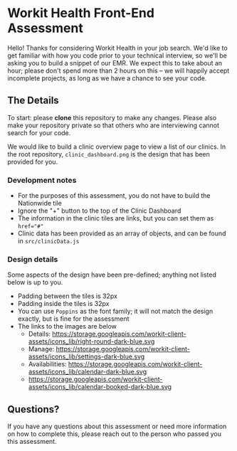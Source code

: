 # Workit Health Front-End Assessment

Hello! Thanks for considering Workit Health in your job search. We'd like to get familiar with how you code prior to your technical interview, so we'll be asking you to build a snippet of our EMR. We expect this to take about an hour; please don't spend more than 2 hours on this – we will happily accept incomplete projects, as long as we have a chance to see your code.

## The Details

To start: please **clone** this repository to make any changes. Please also make your repository private so that others who are interviewing cannot search for your code.

We would like to build a clinic overview page to view a list of our clinics. In the root repository, `clinic_dashboard.png` is the design that has been provided for you.

### Development notes

- For the purposes of this assessment, you do not have to build the Nationwide tile
- Ignore the "+" button to the top of the Clinic Dashboard
- The information in the clinic tiles are links, but you can set them as `href="#"`
- Clinic data has been provided as an array of objects, and can be found in `src/clinicData.js`

### Design details

Some aspects of the design have been pre-defined; anything not listed below is up to you.

- Padding between the tiles is 32px
- Padding inside the tiles is 32px
- You can use `Poppins` as the font family; it will not match the design exactly, but is fine for the assessment
- The links to the images are below
  - Details: https://storage.googleapis.com/workit-client-assets/icons_lib/right-round-dark-blue.svg
  - Manage: https://storage.googleapis.com/workit-client-assets/icons_lib/settings-dark-blue.svg
  - Availabilities: https://storage.googleapis.com/workit-client-assets/icons_lib/calendar-dark-blue.svg
  - https://storage.googleapis.com/workit-client-assets/icons_lib/calendar-booked-dark-blue.svg

## Questions?

If you have any questions about this assessment or need more information on how to complete this, please reach out to the person who passed you this assessment.
